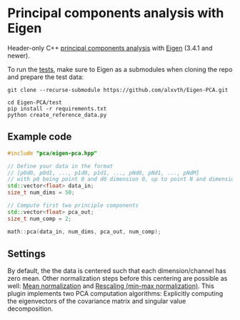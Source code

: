 # Principal components analysis with Eigen

Header-only C++ [principal components analysis](https://en.wikipedia.org/wiki/Principal_component_analysis) with [Eigen](https://gitlab.com/libeigen/eigen) (3.4.1 and newer).

To run the [tests](test/README.md), make sure to Eigen as a submodules when cloning the repo and prepare the test data:
```
git clone --recurse-submodule https://github.com/alxvth/Eigen-PCA.git

cd Eigen-PCA/test
pip install -r requirements.txt
python create_reference_data.py
```

## Example code

```cpp
#include "pca/eigen-pca.hpp"

// Define your data in the format
// [p0d0, p0d1, ..., p1d0, p1d1, ..., pNd0, pNd1, ..., pNdM]
// with p0 being point 0 and d0 dimension 0, up to point N and dimension M
std::vector<float> data_in;
size_t num_dims = 50;

// Compute first two principle components
std::vector<float> pca_out;
size_t num_comp = 2;

math::pca(data_in, num_dims, pca_out, num_comp);
```

## Settings
By default, the the data is centered such that each dimension/channel has zero mean.
Other normalization steps before this centering are possible as well: [Mean normalization](https://en.wikipedia.org/wiki/Feature_scaling#Mean_normalization) and [Rescaling (min-max normalization)](https://en.wikipedia.org/wiki/Feature_scaling#Rescaling_(min-max_normalization)).
This plugin implements two PCA computation algorithms: Explicitly computing the eigenvectors of the covariance matrix and singular value decomposition.
